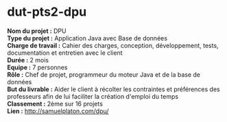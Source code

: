# dut-pts2-dpu

**Nom du projet :** DPU   
**Type du projet :** Application Java avec Base de données   
**Charge de travail :** Cahier des charges, conception, développement, tests, documentation et entretien avec le client    
**Durée :** 2 mois    
**Equipe :** 7 personnes    
**Rôle :** Chef de projet, programmeur du moteur Java et de la base de données   
**But du livrable :** Aider le client à récolter les contraintes et préférences des professeurs afin de lui faciliter la création d'emploi du temps       
**Classement :** 2ème sur 16 projets    
**Lien :** http://samuelplaton.com/dpu/
